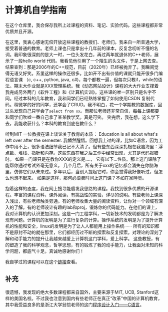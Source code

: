 # 计算机自学指南

在这个仓库里，我会保存我所上过课程的资料、笔记、实验代码。这些课程都非常优质并且开源。

在这里，我衷心感谢无偿开放这些课程的教授们、老师们。我来自一所普通大学，接受着普通的教育。老师上课也只是拿出十几年前的课本，反复念叨听不懂的名词。我印象很深刻的是大一时，一位头发花白，再过两年就退休的C++老师，展示了一段hello world 代码。我看见他引用了一个陌生的头文件，于是上网去查。结果查到：那是2006年的C++规范，目前（2020年）已经被抛弃了。我瞬间觉得无语又好笑。系里这样的操作还很多。比如开不出有价值的课就只能开很多门编程语言课 （c, c++, python, java, c#)，每个都教一遍，但每次只教if，while的语法。期末大作业就是XXX管理系统。我《动态网站设计》课程的大大作业支撑着我完成另外两门《软件工程》和《计算机实训》。这些课的唯一区别只是名字不同。经过本科的几年教育，我和同学们已经熟练掌握了如何使用CSDN 复制代码。稍微学的好的同学，还学会了CRUD。我不明白，花一个学期教的数据库，回过头发现自己只学会了`select from xx`。而那位老师还非常自信，每每上课都要和同学们吹嘘一番自己拿了某某教学奖。真是可笑。
笑完后，我在想，这么学下去，我能收获什么？本科的教育到底在教什么？

听到MIT 一位教授在课上谈论关于教育的本质： Education is all about what's left over after the semester. 我幡然醒悟。回想我上过的课，比如C语言，因为工作中用不上，很多语法细节我已记不大清了。但有些东西深深扎根在我脑海里：浮点数、堆栈、指针和内存。这些东西在我之后工作中经常出现，尤其是代码报错时。 如果一门课只是在教你XXX的定义是....， 它有以下...性质。那上这门课除了能帮你通过考试外毫无意义。 几个月后，所有关于xxx的记忆都会消失在你脑海里，仿佛它们从未来过。多年以后，当别人提起它时，你会觉得我好像听过，但怎么也想不起来。 如果是这样，那何必浪费时间上这门课？不如在家睡觉。

抱着这样的态度，我在网上搜寻能启发我思路的课程。我找到很多优质的开源课程。丰富的课程资料，课外阅读，有挑战性的实验，详尽的说明。有些老师上课深入浅出，有些老师触类旁通。有的老师收集大量的阅读资料，让你对一个领域有深入的了解。有的老师设计有趣的lab和proj，锻炼你的代码能力。在他们的课上，我对计算机的认识更加深刻。这是一门工程学科，一切新技术的发明都是为了解决现有问题。计算机的发明是为了进行复杂的计算。操作系统的发明是为了提升计算机的性能和安全，linux的发明是为了让人人都能用上操作系统······ 所有的知识都不是原封不动的就在那里，它们都经历过不断的探索和反复探索。对理论的深刻了解和动手能力的提升让我越来越爱上计算机这门学科，爱上科学。
这些教授，有的塑造了我的科学观念，哲学思想，有的锻炼了我的动手能力，让我面对未知的科学问题，都底气十足。真诚地感谢你们！

我自学过的课程可以在这个[链接](https://pengzhangzhi.github.io/self-taught/)查看。

## 补充
很遗憾，我发现的绝大多数课程都来自国外，主要来源于MIT, UCB, Stanford这样的美国名校。不过我也注意到国内有些老师正在真正“改革”中国的计算机教育，其中我受益良多的是浙江大学翁恺老师的这门[程序设计入门——C语言](https://www.icourse163.org/course/zju-199001)。


